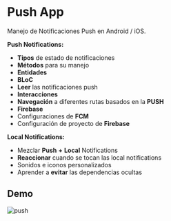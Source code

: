 
# Push App

Manejo de Notificaciones Push en Android / iOS.

**Push Notifications:**
- **Tipos** de estado de notificaciones
- **Métodos** para su manejo
- **Entidades**
- **BLoC**
- **Leer** las notificaciones push
- **Interacciones**
- **Navegación** a diferentes rutas basados en la **PUSH**
- **Firebase**
- Configuraciones de **FCM**
- Configuración de proyecto de **Firebase**

**Local Notifications:**
- Mezclar **Push** **+** **Local** Notifications
- **Reaccionar** cuando se tocan las local notifications
- Sonidos e iconos personalizados
- Aprender a **evitar** las dependencias ocultas

## Demo

![push](https://github.com/manuels-bts/Flutter-Index/assets/116088500/91ef1086-93c5-47ed-af0c-46f7fba1213b)



